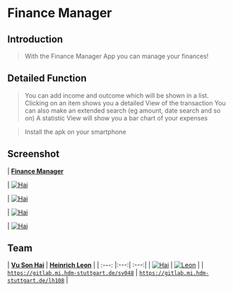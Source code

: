 # Finance Manager

## Introduction

> With the Finance Manager App you can manage your finances!

## Detailed Function

>You can add income and outcome which will be shown in a list.
>Clicking on an item shows you a detailed View of the transaction
>You can also make an extended search (eg amount, date search and so on)
>A statistic View will show you a bar chart of your expenses

> Install the apk on your smartphone

## Screenshot

| <a href="https://gitlab.com/haidepzai/finance-manager-android" target="_blank">**Finance Manager**</a>


| [![Hai](https://i.ibb.co/YWyRH65/1.png)](https://gitlab.com/haidepzai/finance-manager-android)

| [![Hai](https://i.ibb.co/1n1ty2M/2.png)](https://gitlab.com/haidepzai/finance-manager-android)

| [![Hai](https://i.ibb.co/X7RxcV3/3.png)](https://gitlab.com/haidepzai/finance-manager-android)

| [![Hai](https://i.ibb.co/y6bN2YB/4.png)](https://gitlab.com/haidepzai/finance-manager-android)

## Team

| <a href="https://gitlab.mi.hdm-stuttgart.de/sv048" target="_blank">**Vu Son Hai**</a> | <a href="https://gitlab.mi.hdm-stuttgart.de/lh108" target="_blank">**Heinrich Leon**</a> |
| :---: |:---:| :---:|
| [![Hai](https://gitlab.mi.hdm-stuttgart.de/uploads/-/system/user/avatar/1055/avatar.png?width=400)](https://gitlab.mi.hdm-stuttgart.de/sv048)    | [![Leon](https://gitlab.mi.hdm-stuttgart.de/uploads/-/system/user/avatar/1210/avatar.png?width=400)](https://gitlab.mi.hdm-stuttgart.de/lh108)  |
| <a href="https://gitlab.mi.hdm-stuttgart.de/sv048" target="_blank">`https://gitlab.mi.hdm-stuttgart.de/sv048`</a> | <a href="https://gitlab.mi.hdm-stuttgart.de/lh108" target="_blank">`https://gitlab.mi.hdm-stuttgart.de/lh108`</a> |
